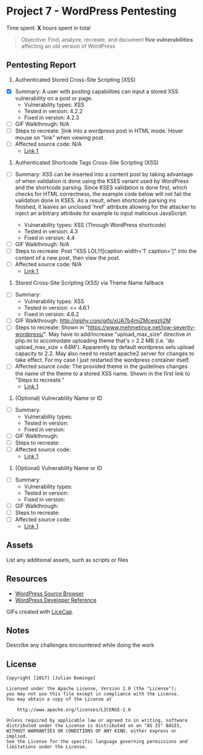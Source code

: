 # Project 7 - WordPress Pentesting

Time spent: **X** hours spent in total

> Objective: Find, analyze, recreate, and document **five vulnerabilities** affecting an old version of WordPress

## Pentesting Report

1. Authenticated Stored Cross-Site Scripting (XSS) 
  - [X] Summary: A user with posting capabilities can input a stored XSS vulnerability on a post or page. 
    - Vulnerability types: XSS
    - Tested in version: 4.2.2
    - Fixed in version: 4.2.3
  - [ ] GIF Walkthrough: N/A
  - [ ] Steps to recreate: <a href="[caption code=">]</a><a title=" onmouseover=alert('test')  ">link</a> into a wordpress post in HTML mode. Hover mouse on "link" when viewing post.
  - [ ] Affected source code: N/A
    - [Link 1](https://ibb.co/hwUUDv)

1. Authenticated Shortcode Tags Cross-Site Scripting (XSS) 
  - [ ] Summary: XSS can be inserted into a content post by taking advantage of when validation is done using the KSES variant used by WordPress and the shortcode parsing. Since KSES validation is done first, which checks for HTML correctness, the example code below will not fail the validation done in KSES. As a result, when shortcode parsing ins finished, it leaves an unclosed 'href' attribute allowing for the attacker to inject an arbitrary <a> attribute for example to input malicious JavaScript. 
    - Vulnerability types: XSS (Through WordPress shortcode)
    - Tested in version: 4.3
    - Fixed in version: 4.4
  - [ ] GIF Walkthrough: N/A
  - [ ] Steps to recreate: Post "XSS LOL!!![caption width='1' caption='<a href="' ">]</a><a href="http://onMouseOver='alert(/xss/)' style='display:block;position:absolute;top:0px;left:0px;margin-left:-1000px;margin-top:-1000px;width:99999px;height:99999px;'"></a>" into the content of a new post, then view the post.
  - [ ] Affected source code: N/A
    - [Link 1](https://core.trac.wordpress.org/browser/tags/version/src/source_file.php)

1. Stored Cross-Site Scripting (XSS) via Theme Name fallback
  - [ ] Summary: 
    - Vulnerability types: XSS
    - Tested in version: <= 4.6.1
    - Fixed in version: 4.6.2
  - [ ] GIF Walkthrough: http://giphy.com/gifs/xUA7b4miZMcegzlj2M
  - [ ] Steps to recreate: Shown in "https://www.mehmetince.net/low-severity-wordpress/". May have to add/increase "upload_max_size" directive in php.ini to accomodate uploading theme that's > 2.2 MB (i.e. 'do upload_max_size = 64M'). Apparently by default wordpress sets upload capacity to 2.2. May also need to restart apache2 server for changes to take effect. For my case I just restarted the wordpress container itself.
  - [ ] Affected source code: The provided theme in the guidelines changes the name of the theme to a stored XSS name. Shown in the first link to "Steps to recreate."
    - [Link 1](https://core.trac.wordpress.org/browser/tags/version/src/source_file.php)
1. (Optional) Vulnerability Name or ID
  - [ ] Summary: 
    - Vulnerability types:
    - Tested in version:
    - Fixed in version: 
  - [ ] GIF Walkthrough: 
  - [ ] Steps to recreate: 
  - [ ] Affected source code:
    - [Link 1](https://core.trac.wordpress.org/browser/tags/version/src/source_file.php)
1. (Optional) Vulnerability Name or ID
  - [ ] Summary: 
    - Vulnerability types:
    - Tested in version:
    - Fixed in version: 
  - [ ] GIF Walkthrough: 
  - [ ] Steps to recreate: 
  - [ ] Affected source code:
    - [Link 1](https://core.trac.wordpress.org/browser/tags/version/src/source_file.php) 

## Assets

List any additional assets, such as scripts or files

## Resources

- [WordPress Source Browser](https://core.trac.wordpress.org/browser/)
- [WordPress Developer Reference](https://developer.wordpress.org/reference/)

GIFs created with [LiceCap](http://www.cockos.com/licecap/).

## Notes

Describe any challenges encountered while doing the work

## License

    Copyright [2017] [Julian Domingo]

    Licensed under the Apache License, Version 2.0 (the "License");
    you may not use this file except in compliance with the License.
    You may obtain a copy of the License at

        http://www.apache.org/licenses/LICENSE-2.0

    Unless required by applicable law or agreed to in writing, software
    distributed under the License is distributed on an "AS IS" BASIS,
    WITHOUT WARRANTIES OR CONDITIONS OF ANY KIND, either express or implied.
    See the License for the specific language governing permissions and
    limitations under the License.
